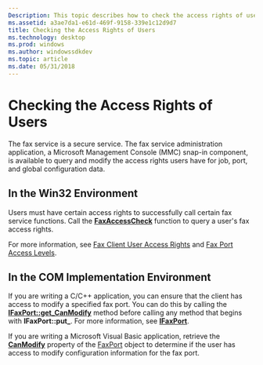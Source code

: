 ```yaml
---
Description: This topic describes how to check the access rights of users.
ms.assetid: a3ae7da1-e61d-469f-9158-339e1c12d9d7
title: Checking the Access Rights of Users
ms.technology: desktop
ms.prod: windows
ms.author: windowssdkdev
ms.topic: article
ms.date: 05/31/2018
---
```


# Checking the Access Rights of Users

The fax service is a secure service. The fax service administration application, a Microsoft Management Console (MMC) snap-in component, is available to query and modify the access rights users have for job, port, and global configuration data.

## In the Win32 Environment

Users must have certain access rights to successfully call certain fax service functions. Call the [**FaxAccessCheck**](-mfax-faxaccesscheck.md) function to query a user's fax access rights.

For more information, see [Fax Client User Access Rights](-mfax-fax-client-user-access-rights.md) and [Fax Port Access Levels](-mfax-fax-port-access-levels.md).

## In the COM Implementation Environment

If you are writing a C/C++ application, you can ensure that the client has access to modify a specified fax port. You can do this by calling the [**IFaxPort::get\_CanModify**](-mfax-ifaxport-mfax-ifaxport-get-canmodify-cpp.md) method before calling any method that begins with **IFaxPort::put\_**. For more information, see [**IFaxPort**](-mfax-ifaxport.md).

If you are writing a Microsoft Visual Basic application, retrieve the [**CanModify**](-mfax-ifaxport-mfax-ifaxport-get-canmodify-cpp.md) property of the [FaxPort](-mfax-faxport.md) object to determine if the user has access to modify configuration information for the fax port.

 

 



